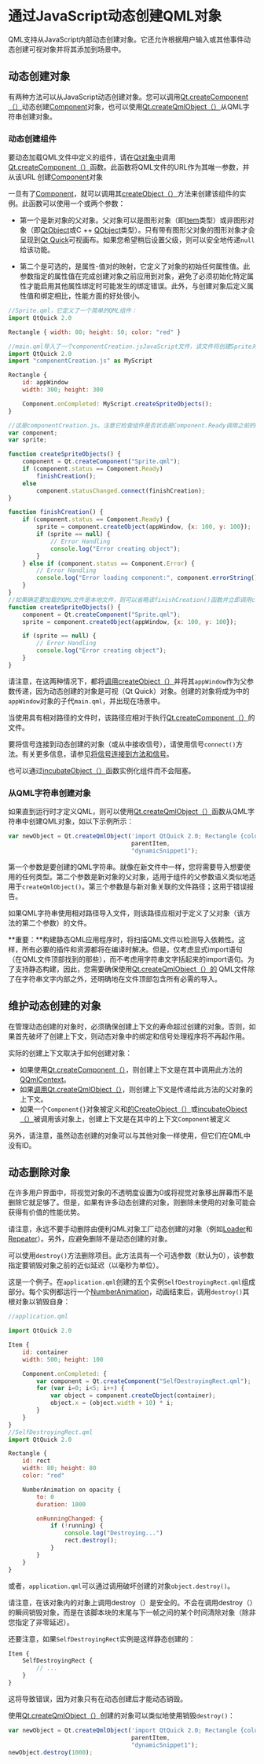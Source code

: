 # 通过JavaScript动态创建QML对象

QML支持从JavaScript内部动态创建对象。它还允许根据用户输入或其他事件动态创建可视对象并将其添加到场景中。

## 动态创建对象

有两种方法可以从JavaScript动态创建对象。您可以调用[Qt.createComponent（）](https://doc.qt.io/qt-5/qml-qtqml-qt.html#createComponent-method)动态创建[Component](https://doc.qt.io/qt-5/qml-qtqml-component.html)对象，也可以使用[Qt.createQmlObject（）](https://doc.qt.io/qt-5/qml-qtqml-qt.html#createQmlObject-method)从QML字符串创建对象。

### 动态创建组件

要动态加载QML文件中定义的组件，请在[Qt对象中](https://doc.qt.io/qt-5/qml-qtqml-qt.html)调用[Qt.createComponent（）](https://doc.qt.io/qt-5/qml-qtqml-qt.html#createComponent-method)函数。此函数将QML文件的URL作为其唯一参数，并从该URL 创建[Component](https://doc.qt.io/qt-5/qml-qtqml-component.html)对象

一旦有了[Component](https://doc.qt.io/qt-5/qml-qtqml-component.html)，就可以调用其[createObject（）](https://doc.qt.io/qt-5/qml-qtqml-component.html#createObject-method)方法来创建该组件的实例。此函数可以使用一个或两个参数：

* 第一个是新对象的父对象。父对象可以是图形对象（即[Item](https://doc.qt.io/qt-5/qml-qtquick-item.html)类型）或非图形对象（即[QtObject](https://doc.qt.io/qt-5/qml-qtqml-qtobject.html)或C ++ [QObject](https://doc.qt.io/qt-5/qobject.html)类型）。只有带有图形父对象的图形对象才会呈现到[Qt Quick](https://doc.qt.io/qt-5/qtquick-index.html)可视画布。如果您希望稍后设置父级，则可以安全地传递`null`给该功能。

* 第二个是可选的，是属性-值对的映射，它定义了对象的初始任何属性值。此参数指定的属性值在完成创建对象之前应用到对象，避免了必须初始化特定属性才能启用其他属性绑定时可能发生的绑定错误。此外，与创建对象后定义属性值和绑定相比，性能方面的好处很小。

```js
//Sprite.qml，它定义了一个简单的QML组件：
import QtQuick 2.0

Rectangle { width: 80; height: 50; color: "red" }

//main.qml导入了一个componentCreation.jsJavaScript文件，该文件将创建Sprite对象：
import QtQuick 2.0
import "componentCreation.js" as MyScript

Rectangle {
    id: appWindow
    width: 300; height: 300

    Component.onCompleted: MyScript.createSpriteObjects();
}

//这是componentCreation.js。注意它检查组件是否状态是Component.Ready调用之前的CreateObject（）中的情况下QML文件被加载在网络上且因此立即没有准备好。
var component;
var sprite;

function createSpriteObjects() {
    component = Qt.createComponent("Sprite.qml");
    if (component.status == Component.Ready)
        finishCreation();
    else
        component.statusChanged.connect(finishCreation);
}

function finishCreation() {
    if (component.status == Component.Ready) {
        sprite = component.createObject(appWindow, {x: 100, y: 100});
        if (sprite == null) {
            // Error Handling
            console.log("Error creating object");
        }
    } else if (component.status == Component.Error) {
        // Error Handling
        console.log("Error loading component:", component.errorString());
    }
}
//如果确定要加载的QML文件是本地文件，则可以省略该finishCreation()函数并立即调用createObject（）：
function createSpriteObjects() {
    component = Qt.createComponent("Sprite.qml");
    sprite = component.createObject(appWindow, {x: 100, y: 100});

    if (sprite == null) {
        // Error Handling
        console.log("Error creating object");
    }
}
```

请注意，在这两种情况下，都将[调用createObject（）](https://doc.qt.io/qt-5/qml-qtqml-component.html#createObject-method)并将其`appWindow`作为父参数传递，因为动态创建的对象是可视（Qt Quick）对象。创建的对象将成为中的`appWindow`对象的子代`main.qml`，并出现在场景中。

当使用具有相对路径的文件时，该路径应相对于执行[Qt.createComponent（）](https://doc.qt.io/qt-5/qml-qtqml-qt.html#createComponent-method)的文件。

要将信号连接到动态创建的对象（或从中接收信号），请使用信号`connect()`方法。有关更多信息，请参见[将信号连接到方法和信号](https://doc.qt.io/qt-5/qtqml-syntax-signals.html#connecting-signals-to-methods-and-signals)。

也可以通过[incubateObject（）](https://doc.qt.io/qt-5/qml-qtqml-component.html#incubateObject-method)函数实例化组件而不会阻塞。

### 从QML字符串创建对象

如果直到运行时才定义QML，则可以使用[Qt.createQmlObject（）](https://doc.qt.io/qt-5/qml-qtqml-qt.html#createQmlObject-method)函数从QML字符串中创建QML对象，如以下示例所示：

```js
var newObject = Qt.createQmlObject('import QtQuick 2.0; Rectangle {color: "red"; width: 20; height: 20}',
                                   parentItem,
                                   "dynamicSnippet1");
```

第一个参数是要创建的QML字符串。就像在新文件中一样，您将需要导入想要使用的任何类型。第二个参数是新对象的父对象，适用于组件的父参数语义类似地适用于`createQmlObject()`。第三个参数是与新对象关联的文件路径；这用于错误报告。

如果QML字符串使用相对路径导入文件，则该路径应相对于定义了父对象（该方法的第二个参数）的文件。

**重要：**构建静态QML应用程序时，将扫描QML文件以检测导入依赖性。这样，所有必要的插件和资源都将在编译时解决。但是，仅考虑显式import语句（在QML文件顶部找到的那些），而不考虑用字符串文字括起来的import语句。为了支持静态构建，因此，您需要确保使用[Qt.createQmlObject（）的](https://doc.qt.io/qt-5/qml-qtqml-qt.html#createQmlObject-method) QML文件除了在字符串文字内部之外，还明确地在文件顶部包含所有必需的导入。



## 维护动态创建的对象

在管理动态创建的对象时，必须确保创建上下文的寿命超过创建的对象。否则，如果首先破坏了创建上下文，则动态对象中的绑定和信号处理程序将不再起作用。

实际的创建上下文取决于如何创建对象：

- 如果使用[Qt.createComponent（）](https://doc.qt.io/qt-5/qml-qtqml-qt.html#createComponent-method)，则创建上下文是在其中调用此方法的[QQmlContext](https://doc.qt.io/qt-5/qqmlcontext.html)。
- 如果[调用Qt.createQmlObject（）](https://doc.qt.io/qt-5/qml-qtqml-qt.html#createQmlObject-method)，则创建上下文是传递给此方法的父对象的上下文。
- 如果一个`Component{}`对象被定义和[的CreateObject（）](https://doc.qt.io/qt-5/qml-qtqml-component.html#createObject-method)或[incubateObject（）](https://doc.qt.io/qt-5/qml-qtqml-component.html#incubateObject-method)被调用该对象上，创建上下文是在其中的上下文`Component`被定义

另外，请注意，虽然动态创建的对象可以与其他对象一样使用，但它们在QML中没有ID。

## 动态删除对象

在许多用户界面中，将视觉对象的不透明度设置为0或将视觉对象移出屏幕而不是删除它就足够了。但是，如果有许多动态创建的对象，则删除未使用的对象可能会获得有价值的性能优势。

请注意，永远不要手动删除由便利QML对象工厂动态创建的对象（例如[Loader](https://doc.qt.io/qt-5/qml-qtquick-loader.html)和[Repeater](https://doc.qt.io/qt-5/qml-qtquick-repeater.html)）。另外，应避免删除不是动态创建的对象。

可以使用`destroy()`方法删除项目。此方法具有一个可选参数（默认为0），该参数指定要销毁对象之前的近似延迟（以毫秒为单位）。

这是一个例子。在`application.qml`创建的五个实例`SelfDestroyingRect.qml`组成部分。每个实例都运行一个[NumberAnimation](https://doc.qt.io/qt-5/qml-qtquick-numberanimation.html)，动画结束后，调用`destroy()`其根对象以销毁自身：

```js
//application.qml	

import QtQuick 2.0

Item {
    id: container
    width: 500; height: 100

    Component.onCompleted: {
        var component = Qt.createComponent("SelfDestroyingRect.qml");
        for (var i=0; i<5; i++) {
            var object = component.createObject(container);
            object.x = (object.width + 10) * i;
        }
    }
}
//SelfDestroyingRect.qml	
import QtQuick 2.0

Rectangle {
    id: rect
    width: 80; height: 80
    color: "red"

    NumberAnimation on opacity {
        to: 0
        duration: 1000

        onRunningChanged: {
            if (!running) {
                console.log("Destroying...")
                rect.destroy();
            }
        }
    }
}
```

或者，`application.qml`可以通过调用破坏创建的对象`object.destroy()`。

请注意，在该对象内的对象上调用destroy（）是安全的。不会在调用destroy（）的瞬间销毁对象，而是在该脚本块的末尾与下一帧之间的某个时间清除对象（除非您指定了非零延迟）。

还要注意，如果`SelfDestroyingRect`实例是这样静态创建的：

```js
Item {
    SelfDestroyingRect {
        // ...
    }
}
```

这将导致错误，因为对象只有在动态创建后才能动态销毁。

使用[Qt.createQmlObject（）](https://doc.qt.io/qt-5/qml-qtqml-qt.html#createQmlObject-method)创建的对象可以类似地使用销毁`destroy()`：

```js
var newObject = Qt.createQmlObject('import QtQuick 2.0; Rectangle {color: "red"; width: 20; height: 20}',
                                   parentItem,
                                   "dynamicSnippet1");
newObject.destroy(1000);
```

